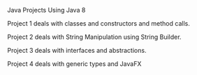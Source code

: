 Java Projects Using Java 8

Project 1 deals with classes and constructors and method calls.

Project 2 deals with String Manipulation using String Builder.

Project 3 deals with interfaces and abstractions.

Project 4 deals with generic types and JavaFX
